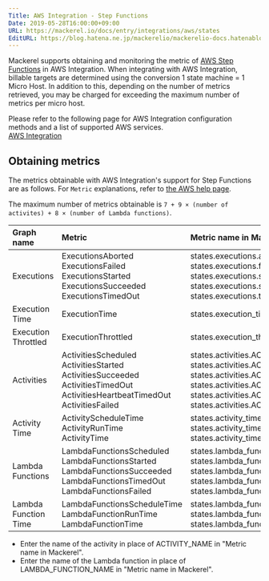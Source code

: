```yaml
---
Title: AWS Integration - Step Functions
Date: 2019-05-28T16:00:00+09:00
URL: https://mackerel.io/docs/entry/integrations/aws/states
EditURL: https://blog.hatena.ne.jp/mackerelio/mackerelio-docs.hatenablog.mackerel.io/atom/entry/17680117127170725119
---
```


Mackerel supports obtaining and monitoring the metric of <a href="https://aws.amazon.com/en/step-functions/" target="_blank">AWS Step Functions</a> in AWS Integration. When integrating with AWS Integration, billable targets are determined using the conversion 1 state machine = 1 Micro Host. In addition to this, depending on the number of metrics retrieved, you may be charged for exceeding the maximum number of metrics per micro host.

Please refer to the following page for AWS Integration configuration methods and a list of supported AWS services.<br>
<a href="https://mackerel.io/docs/entry/integrations/aws">AWS Integration</a>


## Obtaining metrics
The metrics obtainable with AWS Integration's support for Step Functions are as follows. For `Metric` explanations, refer to <a href="https://docs.aws.amazon.com/en_us/step-functions/latest/dg/procedure-cw-metrics.html" target="_blank">the AWS help page</a>.

The maximum number of metrics obtainable is `7 + 9 × (number of activites) + 8 × (number of Lambda functions)`.

|Graph name|Metric|Metric name in Mackerel|Unit|Statistics|
|:--|:--|:--|:--|:--|
|Executions|ExecutionsAborted<br>ExecutionsFailed<br>ExecutionsStarted<br>ExecutionsSucceeded<br>ExecutionsTimedOut|states.executions.aborted<br>states.executions.failed<br>states.executions.started<br>states.executions.succeeded<br>states.executions.timed_out|integer|Sum|
|Execution Time|ExecutionTime|states.execution_time.execution_time|float|Average|
|Execution Throttled|ExecutionThrottled|states.execution_throttled.execution_throttled|integer|Sum|
|Activities|ActivitiesScheduled<br>ActivitiesStarted<br>ActivitiesSucceeded<br>ActivitiesTimedOut<br>ActivitiesHeartbeatTimedOut<br>ActivitiesFailed|states.activities.ACTIVITY_NAME.scheduled<br>states.activities.ACTIVITY_NAME.started<br>states.activities.ACTIVITY_NAME.succeeded<br>states.activities.ACTIVITY_NAME.timed_out<br>states.activities.ACTIVITY_NAME.heartbeat_timed_out<br>states.activities.ACTIVITY_NAME.failed|integer|Sum|
|Activity Time|ActivityScheduleTime<br>ActivityRunTime<br>ActivityTime|states.activity_time.ACTIVITY_NAME.schedule<br>states.activity_time.ACTIVITY_NAME.run<br>states.activity_time.ACTIVITY_NAME.all|float|Average|
|Lambda Functions|LambdaFunctionsScheduled<br>LambdaFunctionsStarted<br>LambdaFunctionsSucceeded<br>LambdaFunctionsTimedOut<br>LambdaFunctionsFailed|states.lambda_functions.LAMBDA_FUNCTION_NAME.scheduled<br>states.lambda_functions.LAMBDA_FUNCTION_NAME.started<br>states.lambda_functions.LAMBDA_FUNCTION_NAME.succeeded<br>states.lambda_functions.LAMBDA_FUNCTION_NAME.timed_out<br>states.lambda_functions.LAMBDA_FUNCTION_NAME.failed|integer|Sum|
|Lambda Function Time|LambdaFunctionsScheduleTime<br>LambdaFunctionRunTime<br>LambdaFunctionTime|states.lambda_function_time.LAMBDA_FUNCTION_NAME.schedule<br>states.lambda_function_time.LAMBDA_FUNCTION_NAME.run<br>states.lambda_function_time.LAMBDA_FUNCTION_NAME.all|float|Average|

- Enter the name of the activity in place of ACTIVITY_NAME in "Metric name in Mackerel".
- Enter the name of the Lambda function in place of LAMBDA_FUNCTION_NAME in "Metric name in Mackerel".


